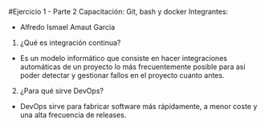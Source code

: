 #Ejercicio 1 - Parte 2 
Capacitación: Git, bash y docker
Integrantes:
- Alfredo Ismael Amaut Garcia 

1. ¿Qué es integración continua? 
- Es un modelo informático que consiste en hacer integraciones automáticas de un proyecto lo más frecuentemente posible para así poder detectar y gestionar fallos en el proyecto cuanto antes. 

2. ¿Para qué sirve DevOps?
- DevOps sirve para fabricar software más rápidamente, a menor coste y una alta frecuencia de releases. 



